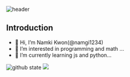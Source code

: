 ![header](https://capsule-render.vercel.app/api?type=waving&height=300&color=gradient&text=Welcome%20to%20Namki's%20GitHub&fontSize=60&descAlign=41&descAlignY=38&section=header&reversal=true&descSize=20&fontAlign=50)
## Introduction
- 👋 Hi, I’m Namki Kwon(@namgi1234)
- 👀 I’m interested in programming and math ...
- 🌱 I’m currently learning js and python...

  
![github state](https://github-readme-stats.vercel.app/api?username=namgi1234&show)  <a href="https://opgc.me/#/users/namgi1234" target="_blank"><img src="https://prd-opgc-api.opgc.me/githubs/users/namgi1234/tag/?theme=basic" /></a>
